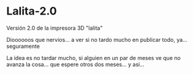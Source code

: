 # Lalita-2.0

Versión 2.0 de la impresora 3D "lalita"


Dioooooos que nervios... a ver si no tardo mucho en publicar todo, ya... seguramente


La idea es no tardar mucho, si alguien en un par de meses ve que no avanza la cosa... que espere otros dos meses... y así...
